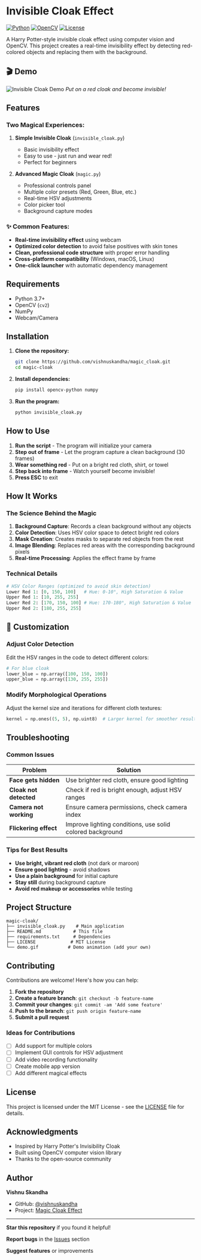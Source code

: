 # Invisible Cloak Effect

[![Python](https://img.shields.io/badge/Python-3.7+-blue.svg)](https://python.org)
[![OpenCV](https://img.shields.io/badge/OpenCV-4.0+-green.svg)](https://opencv.org)
[![License](https://img.shields.io/badge/License-MIT-yellow.svg)](LICENSE)

A Harry Potter-style invisible cloak effect using computer vision and OpenCV. This project creates a real-time invisibility effect by detecting red-colored objects and replacing them with the background.

## 🎬 Demo

![Invisible Cloak Demo](demo.gif)
*Put on a red cloak and become invisible!*

## Features

### **Two Magical Experiences:**
1. **Simple Invisible Cloak** (`invisible_cloak.py`)
   - Basic invisibility effect
   - Easy to use - just run and wear red!
   - Perfect for beginners
   
2. **Advanced Magic Cloak** (`magic.py`)
   - Professional controls panel
   - Multiple color presets (Red, Green, Blue, etc.)
   - Real-time HSV adjustments
   - Color picker tool
   - Background capture modes

### ✨ **Common Features:**
- **Real-time invisibility effect** using webcam
- **Optimized color detection** to avoid false positives with skin tones
- **Clean, professional code structure** with proper error handling
- **Cross-platform compatibility** (Windows, macOS, Linux)
- **One-click launcher** with automatic dependency management

## Requirements

- Python 3.7+
- OpenCV (`cv2`)
- NumPy
- Webcam/Camera

## Installation

1. **Clone the repository:**
   ```bash
   git clone https://github.com/vishnuskandha/magic_cloak.git
   cd magic-cloak
   ```

2. **Install dependencies:**
   ```bash
   pip install opencv-python numpy
   ```

3. **Run the program:**
   ```bash
   python invisible_cloak.py
   ```

## How to Use

1. **Run the script** - The program will initialize your camera
2. **Step out of frame** - Let the program capture a clean background (30 frames)
3. **Wear something red** - Put on a bright red cloth, shirt, or towel
4. **Step back into frame** - Watch yourself become invisible!
5. **Press ESC** to exit

## How It Works

### The Science Behind the Magic

1. **Background Capture**: Records a clean background without any objects
2. **Color Detection**: Uses HSV color space to detect bright red colors
3. **Mask Creation**: Creates masks to separate red objects from the rest
4. **Image Blending**: Replaces red areas with the corresponding background pixels
5. **Real-time Processing**: Applies the effect frame by frame

### Technical Details

```python
# HSV Color Ranges (optimized to avoid skin detection)
Lower Red 1: [0, 150, 100]   # Hue: 0-10°, High Saturation & Value
Upper Red 1: [10, 255, 255]
Lower Red 2: [170, 150, 100] # Hue: 170-180°, High Saturation & Value  
Upper Red 2: [180, 255, 255]
```

## 🎨 Customization

### Adjust Color Detection

Edit the HSV ranges in the code to detect different colors:

```python
# For blue cloak
lower_blue = np.array([100, 150, 100])
upper_blue = np.array([130, 255, 255])
```

### Modify Morphological Operations

Adjust the kernel size and iterations for different cloth textures:

```python
kernel = np.ones((5, 5), np.uint8)  # Larger kernel for smoother results
```

## Troubleshooting

### Common Issues

| Problem | Solution |
|---------|----------|
| **Face gets hidden** | Use brighter red cloth, ensure good lighting |
| **Cloak not detected** | Check if red is bright enough, adjust HSV ranges |
| **Camera not working** | Ensure camera permissions, check camera index |
| **Flickering effect** | Improve lighting conditions, use solid colored background |

### Tips for Best Results

- **Use bright, vibrant red cloth** (not dark or maroon)
- **Ensure good lighting** - avoid shadows
- **Use a plain background** for initial capture
- **Stay still** during background capture
- **Avoid red makeup or accessories** while testing

## Project Structure

```
magic-cloak/
├── invisible_cloak.py    # Main application
├── README.md            # This file
├── requirements.txt     # Dependencies
├── LICENSE             # MIT License
└── demo.gif           # Demo animation (add your own)
```

## Contributing

Contributions are welcome! Here's how you can help:

1. **Fork the repository**
2. **Create a feature branch**: `git checkout -b feature-name`
3. **Commit your changes**: `git commit -am 'Add some feature'`
4. **Push to the branch**: `git push origin feature-name`
5. **Submit a pull request**

### Ideas for Contributions

- [ ] Add support for multiple colors
- [ ] Implement GUI controls for HSV adjustment
- [ ] Add video recording functionality
- [ ] Create mobile app version
- [ ] Add different magical effects

## License

This project is licensed under the MIT License - see the [LICENSE](LICENSE) file for details.

## Acknowledgments

- Inspired by Harry Potter's Invisibility Cloak
- Built using OpenCV computer vision library
- Thanks to the open-source community

## Author

**Vishnu Skandha**
- GitHub: [@vishnuskandha](https://github.com/vishnuskandha)
- Project: [Magic Cloak Effect](https://github.com/vishnuskandha/magic-cloak)

---

**Star this repository** if you found it helpful!

**Report bugs** in the [Issues](https://github.com/vishnuskandha/magic-cloak/issues) section

**Suggest features** or improvements
